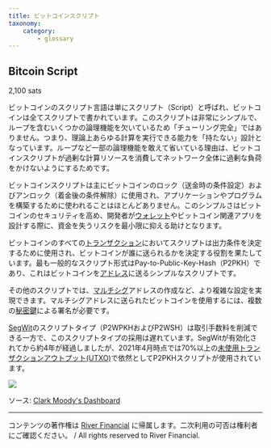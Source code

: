 ```yaml
---
title: ビットコインスクリプト
taxonomy:
    category:
        - glossary
---
```


## Bitcoin Script
2,100 sats

ビットコインのスクリプト言語は単にスクリプト（Script）と呼ばれ、ビットコインは全てスクリプトで書かれています。このスクリプトは非常にシンプルで、ループを含むいくつかの論理機能を欠いているため「チューリング完全」ではありません。つまり、理論上あらゆる計算を実行できる能力を「持たない」設計となっています。ループなど一部の論理機能を敢えて省いている理由は、ビットコインスクリプトが過剰な計算リソースを消費してネットワーク全体に過剰な負荷をかけないようにするためです。

ビットコインスクリプトは主にビットコインのロック（送金時の条件設定）およびアンロック（着金後の条件解除）に使用され、アプリケーションやプログラムを構築するために使われることはほとんどありません。このシンプルさはビットコインのセキュリティを高め、開発者が[ウォレット](https://lostinbitcoin.jp/glossary/wallet-2/)やビットコイン関連アプリを設計する際に、資金を失うリスクを最小限に抑える助けとなります。

ビットコインのすべての[トランザクション](https://lostinbitcoin.jp/glossary/transaction/)においてスクリプトは出力条件を決定するために使用され、ビットコインが誰に送られるかを決定する役割を果たしています。最も一般的なスクリプト形式はPay-to-Public-Key-Hash（P2PKH）であり、これはビットコインを[アドレス](https://lostinbitcoin.jp/glossary/address/)に送るシンプルなスクリプトです。

その他のスクリプトでは、[マルチシグ](https://lostinbitcoin.jp/glossary/multisig/)アドレスの作成など、より複雑な設定を実現できます。マルチシグアドレスに送られたビットコインを使用するには、複数の[秘密鍵](https://lostinbitcoin.jp/glossary/private_key/)による署名が必要です。

[SegWit](https://lostinbitcoin.jp/glossary/segwit/)のスクリプトタイプ（P2WPKHおよびP2WSH）は取引手数料を削減できる一方で、このスクリプトタイプの採用は遅れています。SegWitが有効化されてから約4年が経過しましたが、2021年4月時点では70%以上の[未使用トランザクションアウトプット(UTXO)](https://lostinbitcoin.jp/glossary/utxo/)で依然としてP2PKHスクリプトが使用されています。

![](/_images/glossary-ha_1.png)

ソース: [Clark Moody's Dashboard](https://bitcoin.clarkmoody.com/dashboard/)

---
コンテンツの著作権は [River Financial](https://river.com/) に帰属します。二次利用の可否は権利者にご確認ください。 / All rights reserved to River Financial.
